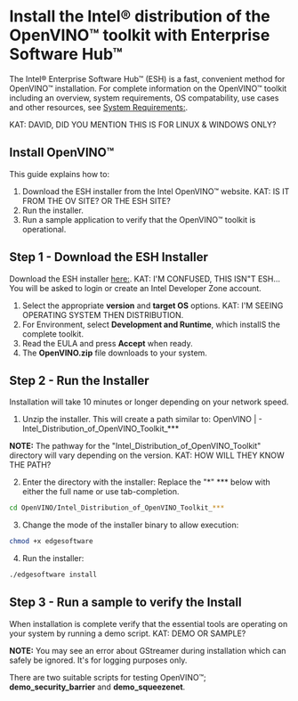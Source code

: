 # Install the Intel® distribution of the OpenVINO™ toolkit with Enterprise Software Hub™

The Intel® Enterprise Software Hub™ (ESH) is a fast, convenient method for OpenVINO™ installation. For complete information on the OpenVINO™ toolkit including an overview, system requirements, OS compatability, use cases and other resources, see [System Requirements:](https://software.intel.com/content/www/us/en/develop/tools/openvino-toolkit/system-requirements.html). 

KAT:  DAVID, DID YOU MENTION THIS IS FOR LINUX & WINDOWS ONLY?

## Install OpenVINO™

This guide explains how to:

1. Download the ESH installer from the Intel OpenVINO™ website. KAT:  IS IT FROM THE OV SITE?  OR THE ESH SITE?
2. Run the installer.
3. Run a sample application to verify that the OpenVINO™ toolkit is operational.

## Step 1 - Download the ESH Installer

Download the ESH installer [here:](https://software.intel.com/content/www/us/en/develop/tools/openvino-toolkit/download.html). KAT: I'M CONFUSED, THIS ISN"T ESH...
You will be asked to login or create an Intel Developer Zone account.

1. Select the appropriate **version** and **target OS** options. KAT: I'M SEEING OPERATING SYSTEM THEN DISTRIBUTION. 
2. For Environment, select **Development and Runtime**, which installS the complete toolkit.
3. Read the EULA and press **Accept** when ready.
4. The **OpenVINO.zip** file downloads to your system.

## Step 2 - Run the Installer

Installation will take 10 minutes or longer depending on your network speed.

1. Unzip the installer.  This will create a path similar to:
  OpenVINO
  | - Intel_Distribution_of_OpenVINO_Toolkit_***
  
  **NOTE:** The pathway for the "Intel_Distribution_of_OpenVINO_Toolkit" directory will vary depending on the version. KAT: HOW WILL THEY KNOW THE PATH?
  
 2. Enter the directory with the installer:
  Replace the "\*" *** below with either the full name or use tab-completion.

 ```sh
 cd OpenVINO/Intel_Distribution_of_OpenVINO_Toolkit_***
 ```
3. Change the mode of the installer binary to allow execution:

```sh
chmod +x edgesoftware
```

4. Run the installer:
```sh
./edgesoftware install
```

## Step 3 - Run a sample to verify the Install

When installation is complete verify that the essential tools are operating on your system by running a demo script. KAT: DEMO OR SAMPLE?

**NOTE:** You may see an error about GStreamer during installation which can safely be ignored. It's for logging purposes only.

There are two suitable scripts for testing OpenVINO™; **demo_security_barrier** and **demo_squeezenet**.



